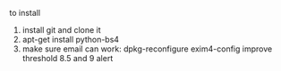 to install<br>
1. install git and clone it
2. apt-get install python-bs4
3. make sure email can work: dpkg-reconfigure exim4-config
improve threshold 8.5 and 9 alert
